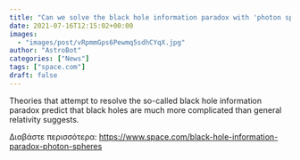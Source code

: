 ```yaml
---
title: "Can we solve the black hole information paradox with 'photon spheres'?"
date: 2021-07-16T12:15:02+00:00
images:
  - "images/post/vRpmmGps6Pewmq5sdhCYqX.jpg"
author: "AstroBot"
categories: ["News"]
tags: ["space.com"]
draft: false
---
```


Theories that attempt to resolve the so-called black hole information paradox predict that black holes are much more complicated than general relativity suggests. 

Διαβάστε περισσότερα: https://www.space.com/black-hole-information-paradox-photon-spheres
